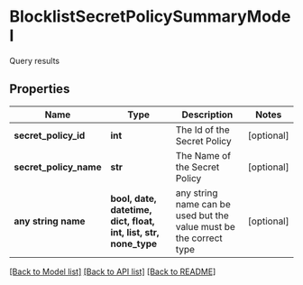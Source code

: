 # BlocklistSecretPolicySummaryModel

Query results

## Properties
Name | Type | Description | Notes
------------ | ------------- | ------------- | -------------
**secret_policy_id** | **int** | The Id of the Secret Policy | [optional] 
**secret_policy_name** | **str** | The Name of the Secret Policy | [optional] 
**any string name** | **bool, date, datetime, dict, float, int, list, str, none_type** | any string name can be used but the value must be the correct type | [optional]

[[Back to Model list]](../README.md#documentation-for-models) [[Back to API list]](../README.md#documentation-for-api-endpoints) [[Back to README]](../README.md)


